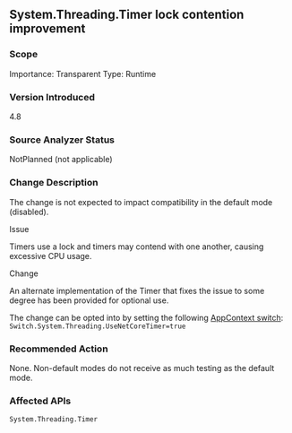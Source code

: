 ## System.Threading.Timer lock contention improvement

### Scope

Importance: Transparent
Type: Runtime

### Version Introduced

4.8

### Source Analyzer Status

NotPlanned
(not applicable)

### Change Description

The change is not expected to impact compatibility in the default mode (disabled).

Issue

Timers use a lock and timers may contend with one another, causing excessive CPU usage.

Change

An alternate implementation of the Timer that fixes the issue to some degree has been provided for optional use.

The change can be opted into by setting the following [AppContext switch](https://docs.microsoft.com/en-us/dotnet/api/system.appcontext?view=netframework-4.7.2#appcontext-for-library-consumers):
  `Switch.System.Threading.UseNetCoreTimer=true`

### Recommended Action

None. Non-default modes do not receive as much testing as the default mode.

### Affected APIs

`System.Threading.Timer`
